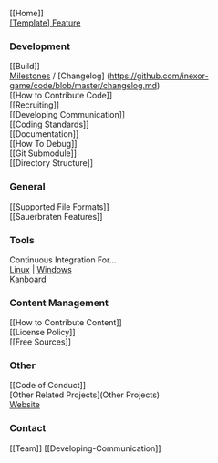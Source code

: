 [[Home]]  
[[Template] Feature](Template-Feature)  

### Development

[[Build]]  
[Milestones](https://github.com/inexor-game/code/milestones) / [Changelog] (https://github.com/inexor-game/code/blob/master/changelog.md)  
[[How to Contribute Code]]  
[[Recruiting]]  
[[Developing Communication]]  
[[Coding Standards]]  
[[Documentation]]  
[[How To Debug]]    
[[Git Submodule]]  
[[Directory Structure]]


### General
[[Supported File Formats]]  
[[Sauerbraten Features]]  

### Tools

Continuous Integration For...  
[Linux](https://travis-ci.org/inexor-game/code) | [Windows](https://ci.appveyor.com/project/inexor-game/code)  
[Kanboard](https://waffle.io/inexor-game/code)   

### Content Management
[[How to Contribute Content]]  
[[License Policy]]  
[[Free Sources]]  

### Other
[[Code of Conduct]]  
[Other Related Projects](Other Projects)  
[Website](https://inexor.org)  

### Contact

[[Team]]
[[Developing-Communication]]